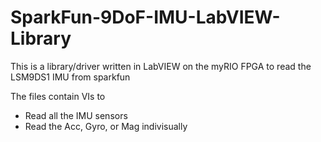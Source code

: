 # SparkFun-9DoF-IMU-LabVIEW-Library

This is a library/driver written in LabVIEW on the myRIO FPGA to read the LSM9DS1 IMU from sparkfun 

The files contain VIs to 
- Read all the IMU sensors
- Read the Acc, Gyro, or Mag indivisually
